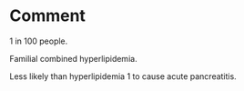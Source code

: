 # Comment

1 in 100 people.

Familial combined hyperlipidemia.

Less likely than hyperlipidemia 1 to cause acute pancreatitis.
